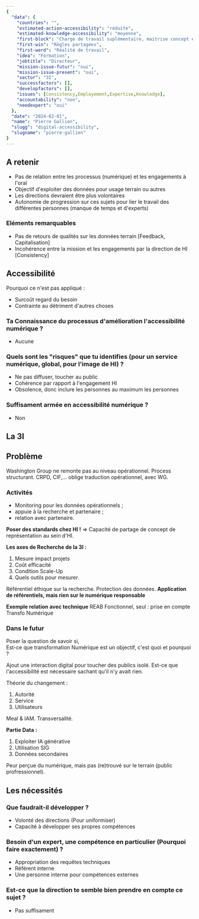 ```yaml
---
{
  "data": {
    "countries": "",
    "estimated-action-accessibility": "réduite",
    "estimated-knowledge-accessibility": "moyenne",
    "first-block": "Charge de travail suplémentaire, maitrise concept et technique",
    "first-win": "Règles partagées",
    "first-word": "Réalité de travail",
    "idea": "Formation",
    "jobtitle": "Directeur",
    "mission-issue-futur": "oui",
    "mission-issue-present": "oui",
    "sector": "3I",
    "successfactors": [],
    "developfactors": [],
    "issues": [Consistency,Employement,Expertise,Knowledge],
    "accountability": "non",
    "needexpert": "oui"
  },
  "date": "2024-02-01",
  "name": "Pierre Gallien",
  "slugg": "digital-accessibility",
  "slugname": "pierre-gallien"
}
---
```


## A retenir

  - Pas de relation entre les processus (numérique) et les engagements à l'oral
  - Objectif d'exploiter des données pour usage terrain ou autres
  - Les directions devraient être plus volontaires
  - Autonomie de progression sur ces sujets pour lier le travail des différentes personnes (manque de temps et d'experts)

### Eléments remarquables
 
 - Pas de retours de qualités sur les données terrain [Feedback, Capitalisation]
 - Incohérence entre la mission et les engagements par la direction de HI [Consistency]
  
## Accessibilité

Pourquoi ce n'est pas appliqué : 

  - Surcoût regard du besoin
  - Contrainte au détriment d'autres choses

### Ta Connaissance du processus d'amélioration l'accessibilité numérique ?

- Aucune

### Quels sont les "risques" que tu identifies (pour un service numérique, global, pour l'image de HI) ?

 - Ne pas diffuser, toucher au public
 - Cohérence par rapport à l'engagement HI
 - Obsolence, donc inclure les personnes au maximum les personnes

### Suffisament armée en accessibilité numérique ?

 - Non

## La 3I

## Problème

Washington Group ne remonte pas au niveau opérationnel. Process structurant.
CRPD, CIF,... oblige traduction opérationnel, avec WG.

### Activités

  - Monitoring pour les données opérationnels ;
  - appuie à la recherche et partenaire ;
  - relation avec partenaire.

**Poser des standards chez HI !**
=> Capacité de partage de concept de représentation au sein d'HI.

**Les axes de Recherche de la 3I :**

  1. Mesure impact projets
  2. Coût efficacité
  3. Condition Scale-Up
  4. Quels outils pour mesurer.

Référentiel éthique sur la recherche. Protection des données.
**Application de référentiels, mais rien sur le numérique responsable**

**Exemple relation avec technique**
REAB Fonctionnel, seul : prise en compte Transfo Numérique

### Dans le futur

Poser la question de savoir si,  
Est-ce que transformation Numérique est un objectif, c'est quoi et pourquoi ?

Ajout une interaction digital pour toucher des publics isolé.
Est-ce que l'accessibilité est nécessaire sachant qu'il n'y avait rien.  

Théorie du changement : 

  1. Autorité
  1. Service
  1. Utilisateurs

Meal & IAM. Transversalité. 

**Partie Data :**

  1. Exploiter IA générative
  1. Utilisation SIG
  1. Données secondaires

Peur perçue du numérique, mais pas (re)trouvé sur le terrain (public profressionnel).

## Les nécessités

### Que faudrait-il développer ?

  - Volonté des directions (Pour uniformiser)
  - Capacité à développer ses propres compétences

### Besoin d'un expert, une compétence en particulier (Pourquoi faire exactement) ?

  - Appropriation des requêtes techniques
  - Référent interne
  - Une personne interne pour compétences externes

### Est-ce que la direction te semble bien prendre en compte ce sujet ?

  - Pas suffisament  

